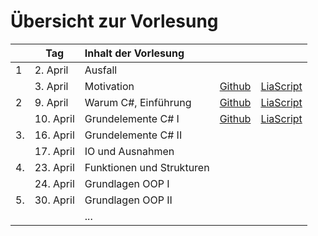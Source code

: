 # Übersicht zur Vorlesung

|     | Tag       | Inhalt der Vorlesung |                                                                                        |                                                                                                                                           |
|:--- | --------- |:-------------------- | -------------------------------------------------------------------------------------- | ----------------------------------------------------------------------------------------------------------------------------------------- |
| 1   | 2. April  | Ausfall              |                                                                                        |                                                                                                                                           |
|     | 3. April  | Motivation           | [Github](https://github.com/liaScript/CsharpCourse/blob/master/00_Einfuehrung.md)      | [LiaScript](https://liascript.github.io/course/?https://raw.githubusercontent.com/liaScript/CsharpCourse/master/00_Einfuehrung.md#1)      |
| 2   | 9. April  | Warum C#, Einführung | [Github](https://github.com/liaScript/CsharpCourse/blob/master/01_EinordnungCsharp.md) | [LiaScript](https://liascript.github.io/course/?https://raw.githubusercontent.com/liaScript/CsharpCourse/master/01_EinordnungCsharp.md#1) |
|     | 10. April | Grundelemente  C# I  | [Github](https://github.com/liaScript/CsharpCourse/blob/master/02_ElementeI.md)        | [LiaScript](https://liascript.github.io/course/?https://raw.githubusercontent.com/liaScript/CsharpCourse/master/02_ElementeI.md#1)        |
| 3.  | 16. April | Grundelemente  C# II |                                                                                       |                                                                                                                                           |
|     | 17. April | IO und Ausnahmen                     |                                                                                        |                                                                                                                                           |
| 4.  | 23. April | Funktionen und Strukturen                      |                                                                                        |                                                                                                                                           |
|     | 24. April | Grundlagen OOP I                     |                                                                                        |                                                                                                                                           |
| 5.  | 30. April |  Grundlagen OOP II                         |                                                                                        |                                                                                                                                           |
|     |           | ...                  |                                                                                        |                                                                                                                                           |
